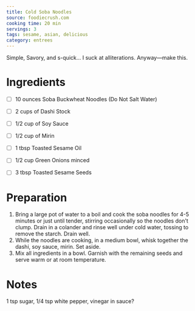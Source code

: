 ```yaml
---
title: Cold Soba Noodles
source: foodiecrush.com
cooking time: 20 min
servings: 3
tags: sesame, asian, delicious
category: entrees
---
```


Simple, Savory, and s-quick... I suck at alliterations. Anyway—make this. 

Ingredients
===========

* [ ] 10 ounces  Soba Buckwheat Noodles (Do Not Salt Water)

* [ ] 2 cups of Dashi Stock
* [ ] 1/2 cup of Soy Sauce
* [ ] 1/2 cup of Mirin
* [ ] 1 tbsp Toasted Sesame Oil

* [ ] 1/2 cup Green Onions minced
* [ ] 3 tbsp Toasted Sesame Seeds

Preparation
===========
1. Bring a large pot of water to a boil and cook the soba noodles for 4-5 minutes or just until tender, stirring occasionally so the noodles don't clump. Drain in a colander and rinse well under cold water, tossing to remove the starch. Drain well.
2. While the noodles are cooking, in a medium bowl, whisk together the dashi, soy sauce, mirin. Set aside.
4. Mix all ingredients in a bowl. Garnish with the remaining seeds and serve warm or at room temperature.

Notes
=====

1 tsp sugar, 1/4 tsp white pepper, vinegar in sauce?